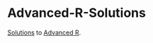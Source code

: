 # Advanced-R-Solutions

[Solutions](https://advanced-r-solutions.rbind.io/) to [Advanced R](http://adv-r.had.co.nz/).
